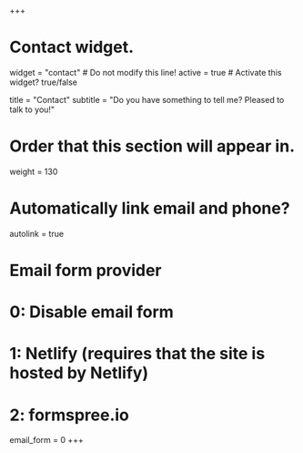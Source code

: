 +++
# Contact widget.
widget = "contact"  # Do not modify this line!
active = true  # Activate this widget? true/false

title = "Contact"
subtitle = "Do you have something to tell me? Pleased to talk to you!"

# Order that this section will appear in.
weight = 130

# Automatically link email and phone?
autolink = true

# Email form provider
#   0: Disable email form
#   1: Netlify (requires that the site is hosted by Netlify)
#   2: formspree.io
email_form = 0
+++
